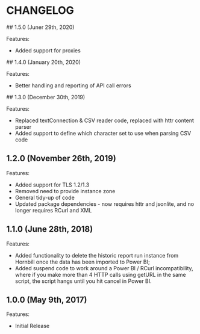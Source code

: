 # CHANGELOG

## 1.5.0 (Juner 29th, 2020)

Features:

- Added support for proxies

## 1.4.0 (January 20th, 2020)

Features:

- Better handling and reporting of API call errors

## 1.3.0 (December 30th, 2019)

Features:

- Replaced textConnection & CSV reader code, replaced with httr content parser
- Added support to define which character set to use when parsing CSV code

## 1.2.0 (November 26th, 2019)

Features:

- Added support for TLS 1.2/1.3
- Removed need to provide instance zone
- General tidy-up of code
- Updated package dependencies - now requires httr and jsonlite, and no longer requires RCurl and XML

## 1.1.0 (June 28th, 2018)

Features:
- Added functionality to delete the historic report run instance from Hornbill once the data has been imported to Power BI;
- Added suspend code to work around a Power BI / RCurl incompatibility, where if you make more than 4 HTTP calls using getURL in the same script, the script hangs until you hit cancel in Power BI.

## 1.0.0 (May 9th, 2017)

Features:
- Initial Release
